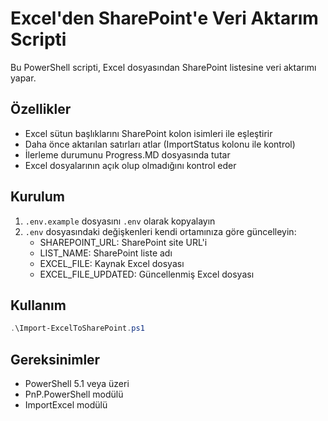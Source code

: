 # Excel'den SharePoint'e Veri Aktarım Scripti

Bu PowerShell scripti, Excel dosyasından SharePoint listesine veri aktarımı yapar.

## Özellikler

- Excel sütun başlıklarını SharePoint kolon isimleri ile eşleştirir
- Daha önce aktarılan satırları atlar (ImportStatus kolonu ile kontrol)
- İlerleme durumunu Progress.MD dosyasında tutar
- Excel dosyalarının açık olup olmadığını kontrol eder

## Kurulum

1. `.env.example` dosyasını `.env` olarak kopyalayın
2. `.env` dosyasındaki değişkenleri kendi ortamınıza göre güncelleyin:
   - SHAREPOINT_URL: SharePoint site URL'i
   - LIST_NAME: SharePoint liste adı
   - EXCEL_FILE: Kaynak Excel dosyası
   - EXCEL_FILE_UPDATED: Güncellenmiş Excel dosyası

## Kullanım

```powershell
.\Import-ExcelToSharePoint.ps1
```

## Gereksinimler

- PowerShell 5.1 veya üzeri
- PnP.PowerShell modülü
- ImportExcel modülü
